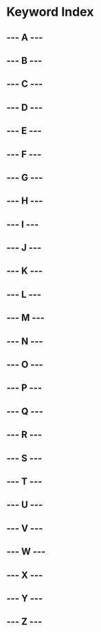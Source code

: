 # Keyword Index

## --- A ---

## --- B ---

## --- C ---

## --- D ---

## --- E ---

## --- F ---

## --- G ---

## --- H ---

## --- I ---

## --- J ---

## --- K ---

## --- L ---

## --- M ---

## --- N ---

## --- O ---

## --- P ---

## --- Q ---

## --- R ---

## --- S ---

## --- T ---

## --- U ---

## --- V ---

## --- W ---

## --- X ---

## --- Y ---

## --- Z ---
